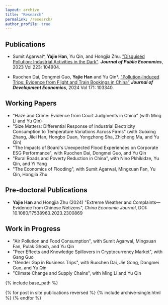 ```yaml
---
layout: archive
title: "Research"
permalink: /research/
author_profile: true
---
```


## Publications

- Sumit Agarwal*, **Yajie Han**, Yu Qin, and Hongjia Zhu. ["Disguised Pollution: Industrial Activities in the Dark"](../assets/disguised_pollution.pdf). **_Journal of Public Economics_**, 2023 Vol 223: 104904.

- Ruochen Dai, Dongmei Guo, **Yajie Han** and Yu Qin*. ["Pollution-Induced Trips: Evidence from Flight and Train Bookings in China"](../assets/pollution_induced_trips.pdf) **_Journal of Development Economics_**, 2024 Vol 171: 103340.

## Working Papers

- "Haze and Crime: Evidence from Court Judgments in China" (with Ming Li and Yu Qin)
- "Size Matters: Differential Response of Industrial Electricity Consumption to Temperature Variations Across Firms" (with Guoxing Zhang, Jilei Han, Hongbo Duan, Yongzhong Sha, Zhicheng Ma, and Yu Qin)
- "The Impacts of Board's Unexpected Flood Experiences on Corporate ESG Performance", with Ruochen Dai, Dongmei Guo, and Yu Qin
- "Rural Roads and Poverty Reduction in China", with Nino Pkhikidze, Yu Qin, and Yi Yang
- "The Economics of Flooding", with Sumit Agarwal, Mingxuan Fan, Yu Qin, Hongjia Zhu

## Pre-doctoral Publications

- **Yajie Han** and Hongjia Zhu (2024) "Extreme Weather and Complaints—Evidence from Chinese Netizens", _China Economic Journal_, DOI: 10.1080/17538963.2023.2300869

## Work in Progress

- "Air Pollution and Food Consumption", with Sumit Agarwal, Mingxuan Fan, Pulak Ghosh, and Yu Qin
- "Peer Effects and Knowledge Spillovers in Cryptocurrency Market", with Gang Guo
- "Gender Gap in Business Trips", with Ruochen Dai, Jie Gong, Dongmei Guo, and Yu Qin
- "Climate Change and Supply Chains", with Ming Li and Yu Qin


{% include base_path %}

{% for post in site.publications reversed %}
  {% include archive-single.html %}
{% endfor %}
